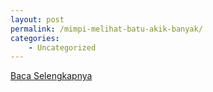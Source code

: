 ```yaml
---
layout: post
permalink: /mimpi-melihat-batu-akik-banyak/
categories:
    - Uncategorized
---
```


[Baca Selengkapnya](/02)